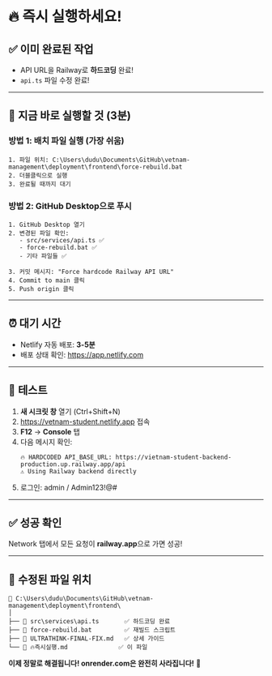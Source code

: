 # 🔥 즉시 실행하세요!

## ✅ 이미 완료된 작업
- API URL을 Railway로 **하드코딩** 완료!
- `api.ts` 파일 수정 완료!

---

## 🚀 지금 바로 실행할 것 (3분)

### 방법 1: 배치 파일 실행 (가장 쉬움)
```
1. 파일 위치: C:\Users\dudu\Documents\GitHub\vetnam-management\deployment\frontend\force-rebuild.bat
2. 더블클릭으로 실행
3. 완료될 때까지 대기
```

### 방법 2: GitHub Desktop으로 푸시
```
1. GitHub Desktop 열기
2. 변경된 파일 확인:
   - src/services/api.ts ✅
   - force-rebuild.bat ✅
   - 기타 파일들 ✅
   
3. 커밋 메시지: "Force hardcode Railway API URL"
4. Commit to main 클릭
5. Push origin 클릭
```

---

## ⏰ 대기 시간
- Netlify 자동 배포: **3-5분**
- 배포 상태 확인: https://app.netlify.com

---

## 🧪 테스트
1. **새 시크릿 창** 열기 (Ctrl+Shift+N)
2. https://vetnam-student.netlify.app 접속
3. **F12** → **Console** 탭
4. 다음 메시지 확인:
   ```
   🔥 HARDCODED API_BASE_URL: https://vietnam-student-backend-production.up.railway.app/api
   ⚠️ Using Railway backend directly
   ```
5. 로그인: admin / Admin123!@#

---

## ✅ 성공 확인
Network 탭에서 모든 요청이 **railway.app**으로 가면 성공!

---

## 📁 수정된 파일 위치
```
📂 C:\Users\dudu\Documents\GitHub\vetnam-management\deployment\frontend\
│
├── 📄 src\services\api.ts       ✅ 하드코딩 완료
├── 📄 force-rebuild.bat         ✅ 재빌드 스크립트
├── 📄 ULTRATHINK-FINAL-FIX.md   ✅ 상세 가이드
└── 📄 🔥즉시실행.md              ✅ 이 파일
```

**이제 정말로 해결됩니다! onrender.com은 완전히 사라집니다!** 🎉